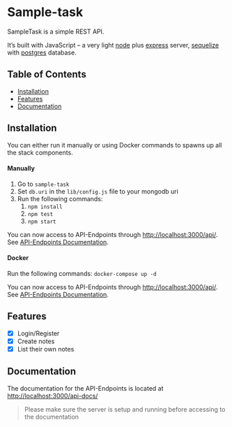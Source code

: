 # Sample-task

SampleTask is a simple REST API.

It’s built with JavaScript – a very light [node](https://nodejs.org) plus [express](http://expressjs.com) server, [sequelize](https://sequelize.org/) with [postgres](https://www.postgresql.org/) database.

## Table of Contents

- [Installation](#installation)
- [Features](#features)
- [Documentation](#documentation)

## Installation

You can either run it manually or using Docker commands to spawns up all the stack components.

#### Manually

1. Go to `sample-task`
2. Set `db.uri` in the `lib/config.js` file to your mongodb uri
3. Run the following commands:
    1. `npm install`
    2. `npm test`
    3. `npm start`

You can now access to API-Endpoints through [http://localhost:3000/api/](http://localhost:3000/api/). See [API-Endpoints Documentation](#documentation).

#### Docker

Run the following commands: `docker-compose up -d`

You can now access to API-Endpoints through [http://localhost:3000/api/](http://localhost:3000/api/). See [API-Endpoints Documentation](#documentation).

## Features

- [x] Login/Register
- [x] Create notes
- [x] List their own notes

## Documentation

The documentation for the API-Endpoints is located at [http://localhost:3000/api-docs/](http://localhost:3000/api-docs/)

> Please make sure the server is setup and running before accessing to the documentation 
